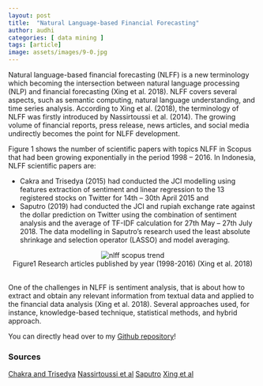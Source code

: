 ```yaml
---
layout: post
title:  "Natural Language-based Financial Forecasting"
author: audhi
categories: [ data mining ]
tags: [article]
image: assets/images/9-0.jpg
---
```

Natural language-based financial forecasting (NLFF) is a new terminology which becoming the intersection between natural language processing (NLP) and financial forecasting (Xing et al. 2018). NLFF covers several aspects, such as semantic computing, natural language understanding, and time series analysis. According to Xing et al. (2018), the terminology of NLFF was firstly introduced by Nassirtoussi et al. (2014). The growing volume of financial reports, press release, news articles, and social media undirectly becomes the point for NLFF development. 

Figure 1 shows the number of scientific papers with topics NLFF in Scopus that had been growing exponentially in the period 1998 – 2016. In Indonesia, NLFF scientific papers are:
- Cakra and Trisedya (2015) had conducted the JCI modelling using features extraction of sentiment and linear regression to the 13 registered stocks on Twitter for 14th – 30th April 2015 and 
- Saputro (2019) had conducted the JCI and rupiah exchange rate against the dollar prediction on Twitter using the combination of sentiment analysis and the average of TF-IDF calculation for 27th May – 27th July 2018. The data modelling in Saputro’s research used the least absolute shrinkage and selection operator (LASSO) and model averaging.

<div style="align: left; text-align:center;">
    <img src="{{site.baseurl}}/assets/images/9-1.jpg" alt="nlff scopus trend"/>
    <div class="caption">Figure1 Research articles published by year (1998-2016) (Xing et al. 2018)</div>
</div>
<br>

One of the challenges in NLFF is sentiment analysis, that is about how to extract and obtain any relevant information from textual data and applied to the financial data analysis (Xing et al. 2018). Several approaches used, for instance, knowledge-based technique, statistical methods, and hybrid approach.

<p>You can directly head over to my <a href="https://github.com/audhiaprilliant/Natural-Language-based-Financial-Forecasting">Github repository</a>!</p>

### Sources
<a target="_blank" href="https://scholar.ui.ac.id/en/publications/stock-price-prediction-using-linear-regression-based-on-sentiment" class="btn btn-danger">Chakra and Trisedya</a> <a target="_blank" href="https://dl.acm.org/doi/10.1016/j.eswa.2014.06.009" class="btn btn-warning">Nassirtoussi et al</a> <a target="_blank" href="https://www.nurandi.id/blog/katadasar-stemming-bahasa-indonesia-dengan-r/" class="btn btn-primary">Saputro</a> <a target="_blank" href="https://dl.acm.org/doi/10.1007/s10462-017-9588-9" class="btn btn-success">Xing et al</a>
